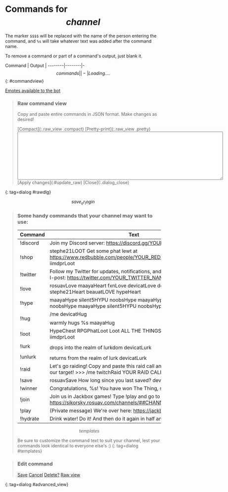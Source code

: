 # Commands for $$channel$$

The marker `$$$$` will be replaced with the name of the person entering the
command, and `%s` will take whatever text was added after the command name.

To remove a command or part of a command's output, just blank it.

Command | Output |
--------|--------|-
$$commands||- | Loading....$$
{: #commandview}

[Emotes available to the bot](/emotes)

> ### Raw command view
> Copy and paste entire commands in JSON format. Make changes as desired!
> <div class="error" id="raw_error"></div>
> [Compact](:.raw_view .compact) [Pretty-print](:.raw_view .pretty)
> <textarea id=raw_text rows=10 cols=80></textarea><br>
> [Apply changes](:#update_raw) [Close](:.dialog_close)
{: tag=dialog #rawdlg}

$$save_or_login$$

> ### Some handy commands that your channel may want to use:
> Command  | Text
> ---------|------
> !discord | Join my Discord server: https://discord.gg/YOUR_URL_HERE
> !shop    | stephe21LOOT Get some phat lewt at https://www.redbubble.com/people/YOUR_REDBUBBLE_NAME/portfolio iimdprLoot
> !twitter | Follow my Twitter for updates, notifications, and other whatever-it-is-I-post: https://twitter.com/YOUR_TWITTER_NAME
> !love    | rosuavLove maayaHeart fxnLove devicatLove devicatHug noobsLove stephe21Heart beauatLOVE hypeHeart
> !hype    | maayaHype silent5HYPU noobsHype maayaHype silent5HYPU noobsHype maayaHype silent5HYPU noobsHype
> !hug     | /me devicatHug $$$$ warmly hugs %s maayaHug
> !loot    | HypeChest RPGPhatLoot Loot ALL THE THINGS!! stephe21LOOT iimdprLoot
> !lurk    | $$$$ drops into the realm of lurkdom devicatLurk
> !unlurk  | $$$$ returns from the realm of lurk devicatLurk
> !raid    | Let's go raiding! Copy and paste this raid call and be ready when I host our target! >>> /me twitchRaid YOUR RAID CALL HERE twitchRaid
> !save    | rosuavSave How long since you last saved? devicatSave
> !winner  | Congratulations, %s! You have won The Thing, see this link for details...
> !join    | Join us in Jackbox games! Type !play and go to https://sikorsky.rosuav.com/channels/##CHANNEL##/private
> !play    | (Private message) We're over here: https://jackbox.tv/#ABCD
> !hydrate | Drink water! Do it! And then do it again in half an hour.
> $$templates$$
>
> Be sure to customize the command text to suit your channel, lest your commands
> look identical to everyone else's :)
{: tag=dialog #templates}

<style>
table {width: 100%;}
th, td {width: 100%;}
th:first-of-type, th:last-of-type, td:first-of-type, td:last-of-type {width: max-content;}
td:nth-of-type(2n+1) {white-space: nowrap;}
</style>

> ### Edit command <code id=cmdname></code>
> <div id=command_details></div>
>
> [Save](:#save_advanced) [Cancel](:.dialog_close) [Delete?](:#delete_advanced) [Raw view](:#view_raw)
>
{: tag=dialog #advanced_view}

